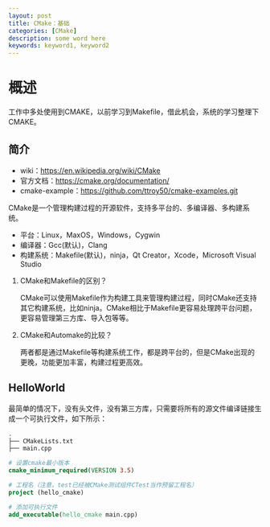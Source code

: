 ```yaml
---
layout: post
title: CMake：基础
categories: [CMake]
description: some word here
keywords: keyword1, keyword2
---
```


# 概述

工作中多处使用到CMAKE，以前学习到Makefile，借此机会，系统的学习整理下CMAKE。  

## 简介

- wiki：<https://en.wikipedia.org/wiki/CMake>
- 官方文档：<https://cmake.org/documentation/>
- cmake-example：<https://github.com/ttroy50/cmake-examples.git>

CMake是一个管理构建过程的开源软件，支持多平台的、多编译器、多构建系统。  

- 平台：Linux，MaxOS，Windows，Cygwin
- 编译器：Gcc(默认)，Clang
- 构建系统：Makefile(默认)，ninja，Qt Creator，Xcode，Microsoft Visual Studio

1. CMake和Makefile的区别？

    CMake可以使用Makefile作为构建工具来管理构建过程，同时CMake还支持其它构建系统，比如ninja。CMake相比于Makefile更容易处理跨平台问题，更容易管理第三方库、导入包等等。

2. CMake和Automake的比较？

    两者都是通过Makefile等构建系统工作，都是跨平台的，但是CMake出现的更晚，功能更加丰富，构建过程更高效。

## HelloWorld

最简单的情况下，没有头文件，没有第三方库，只需要将所有的源文件编译链接生成一个可执行文件，如下所示：

```bash
.
├── CMakeLists.txt
├── main.cpp
```

```CMake
# 设置cmake最小版本
cmake_minimum_required(VERSION 3.5)

# 工程名（注意，test已经被CMake测试组件CTest当作预留工程名）
project (hello_cmake)

# 添加可执行文件
add_executable(hello_cmake main.cpp)
```

## 